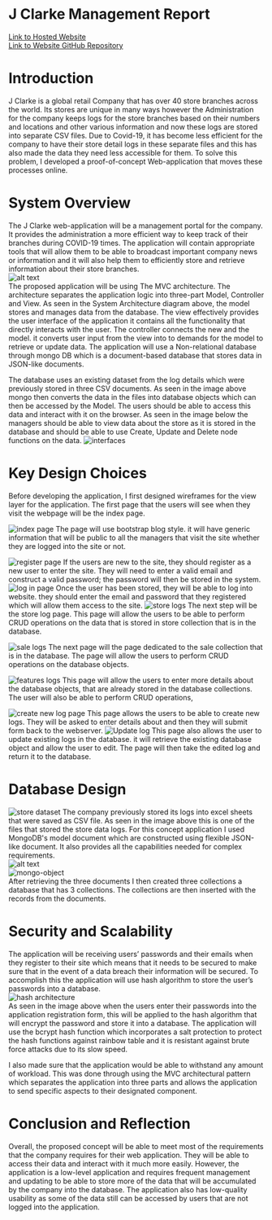# J Clarke Management Report
[Link to Hosted Website](https://dry-journey-02805.herokuapp.com/) <br>
[Link to Website GitHub Repository](https://github.com/manopanashe/assignment) <br>

# Introduction
J Clarke is a global retail Company that has over 40 store branches across the world. Its stores are unique in many ways however the Administration for the company keeps logs for the store branches based on their numbers and locations and other various information and now these logs are stored into separate CSV files. Due to Covid-19, it has become less efficient for the company to have their store detail logs in these separate files and this has also made the data they need  less accessible for them. To solve this problem, I developed a proof-of-concept Web-application that moves these processes online. 
# System Overview
The J Clarke web-application will be a management portal for the company. It provides the administration a more efficient way to keep track of their branches during COVID-19 times. The application will contain appropriate tools that will allow them to be able to broadcast important company news or information and it will also help them to efficiently store and retrieve information about their store branches. <br>
![alt text](/public/System-diagram.png) <br>
The proposed application will be using The MVC architecture. The architecture separates the application logic into three-part Model, Controller and View. As seen in the System Architecture diagram above, the model stores and manages data from the database. The view effectively provides the user interface of the application it contains all the functionality that directly interacts with the user. The controller connects the new and the model. it converts user input from the view  into to demands for the model to  retrieve or update data. The application will use a Non-relational database through mongo DB which is a document-based database that stores data in JSON-like documents.  <br>

The database uses an existing dataset from the log details  which were previously stored in three CSV documents. As seen in the image above mongo then converts the data in the files into database objects which can then be accessed by the Model. The users should be able to access this data and interact with it on the browser. As seen in the image below the managers should be able to view data about the store as it is stored in the database and should be able to use Create, Update and Delete node functions on the data. 
![interfaces](/public/interfaces.png)

# Key Design Choices
Before developing the application, I first designed wireframes for the view layer for the application. The first page that the users will see when they visit the webpage will be the index page. 

![index page](/public/index-ejs.png)
The page will use bootstrap blog style. it will have generic information that will be public to all the managers that visit the site whether they are logged into the site or not. 

![register page](/public/sign-up.png)
If the users are new to the site, they should register as a new user to enter the site. They will need to enter a valid email and construct a valid password; the password will then be stored in the system. 
![log in page](/public/log-in.png)
Once the user has been stored, they will be able to log into website. they should enter the email and password that they registered which will allow them access to the site. 
![store logs](/public/store-logs-page.png)
The next step will be the store log page. This page will allow the users to be able to perform CRUD operations on the data that is stored in store collection that is in the database.

![sale logs](/public/sale-logs-page.png)
The next page will the page dedicated to the sale collection that is in the database. The page will allow the users to perform CRUD operations on the database objects. 

![features logs](/public/weekly-store-logs-page.png)
This page will allow the users to enter more details about the database objects, that are already stored in the database collections. The user will also be able to perform CRUD operations, 

![create new log page ](/public/create-log.png)
This page allows the users to be able to create new logs. They will be asked to enter details about and then they will submit form back to the webserver. 
![Update log](/public/update-log.png)
This page also allows the user to update existing logs in the database. it will retrieve the existing database object and allow the user to edit. The page will then take the edited log and return it to the database. 

# Database Design
![store dataset](/public/store-dataset.png)
The company previously stored its logs into excel sheets that were saved as CSV file. As seen in the image above this is one of the files that stored the store data logs. For this concept application I used MongoDB's model document which  are constructed using flexible JSON-like document. It also provides all the capabilities needed for complex requirements. <br>
![alt text](/public/mongo.png)<br>
![mongo-object](/public/mongo-object.png)<br>
After retrieving the three documents I then created three collections a database that has 3 collections. The collections are then inserted with the records from the documents.  

# Security and Scalability
The application will be receiving  users’ passwords and their emails when they register to their site which means that it needs to be secured to make sure that in the event of a data breach their information will be secured. To accomplish this the application will use hash algorithm to store the user’s passwords into a database. <br>
![hash architecture](/public/hash-algorithim.png)<br>
As seen in the image above when the users enter their passwords into the application registration form, this will be applied to the hash algorithm that will encrypt the password and store it into a database. The application will use the bcrypt hash function which incorporates a salt protection to protect the hash functions against rainbow table and it is resistant against brute force attacks due to its slow speed. <br>
 
I also made sure that the application would be able to withstand any amount of  workload. This was done through using the MVC architectural pattern which separates the application into three parts and allows the application to send specific aspects to their designated component. 

# Conclusion and Reflection
Overall, the proposed concept will be able to meet most of the requirements that the company requires for their web application. They will be able to access their data and interact with it much more easily. However, the application is a low-level application and requires frequent management and updating to be able to store more of the data that will be accumulated by the company into the database. The application also has low-quality usability as some of the data still can be accessed by users that are not logged into the application. 

